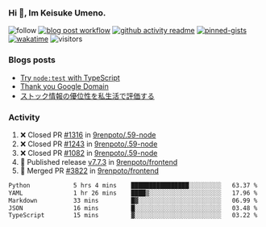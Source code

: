 ### Hi 👋, Im Keisuke Umeno.

<!--
**9renpoto/9renpoto** is a ✨ _special_ ✨ repository because its `README.md` (this file) appears on your GitHub profile.

Here are some ideas to get you started:

- 🔭 I’m currently working on ...
- 🌱 I’m currently learning ...
- 👯 I’m looking to collaborate on ...
- 🤔 I’m looking for help with ...
- 💬 Ask me about ...
- 📫 How to reach me: ...
- 😄 Pronouns: ...
- ⚡ Fun fact: ...
-->

![follow](https://img.shields.io/github/followers/9renpoto?label=Follow&style=social)
[![blog post workflow](https://github.com/9renpoto/9renpoto/actions/workflows/blog.yml/badge.svg)](https://github.com/9renpoto/9renpoto/actions/workflows/blog.yml)
[![github activity readme](https://github.com/9renpoto/9renpoto/actions/workflows/activity.yml/badge.svg)](https://github.com/9renpoto/9renpoto/actions/workflows/activity.yml)
[![pinned-gists](https://github.com/9renpoto/9renpoto/actions/workflows/pin-gist.yml/badge.svg)](https://github.com/9renpoto/9renpoto/actions/workflows/pin-gist.yml)
[![wakatime](https://github.com/9renpoto/9renpoto/actions/workflows/waka-readme-status.yml/badge.svg)](https://github.com/9renpoto/9renpoto/actions/workflows/waka-readme-status.yml)
![visitors](https://komarev.com/ghpvc/?username=9renpoto&label=Profile%20views&color=0e75b6&style=flat)

### Blogs posts

<!-- BLOG-POST-LIST:START -->
- [Try `node:test` with TypeScript](https://9renpoto.win/entry/2023/07/23/node-test-runner)
- [Thank you Google Domain](https://9renpoto.win/entry/2023/07/08/new-domain)
- [ストック情報の優位性を私生活で評価する](https://9renpoto.win/entry/2023/05/28/stock)
<!-- BLOG-POST-LIST:END -->

### Activity

<!--START_SECTION:activity-->
1. ❌ Closed PR [#1316](https://github.com/9renpoto/.59-node/pull/1316) in [9renpoto/.59-node](https://github.com/9renpoto/.59-node)
2. ❌ Closed PR [#1243](https://github.com/9renpoto/.59-node/pull/1243) in [9renpoto/.59-node](https://github.com/9renpoto/.59-node)
3. ❌ Closed PR [#1082](https://github.com/9renpoto/.59-node/pull/1082) in [9renpoto/.59-node](https://github.com/9renpoto/.59-node)
4. 🚀 Published release [v7.7.3](https://github.com/9renpoto/frontend/releases/tag/v7.7.3) in [9renpoto/frontend](https://github.com/9renpoto/frontend)
5. 🎉 Merged PR [#3822](https://github.com/9renpoto/frontend/pull/3822) in [9renpoto/frontend](https://github.com/9renpoto/frontend)
<!--END_SECTION:activity-->

<!--START_SECTION:waka-->

```txt
Python            5 hrs 4 mins    ████████████████░░░░░░░░░   63.37 %
YAML              1 hr 26 mins    ████▒░░░░░░░░░░░░░░░░░░░░   17.96 %
Markdown          33 mins         █▓░░░░░░░░░░░░░░░░░░░░░░░   06.99 %
JSON              16 mins         █░░░░░░░░░░░░░░░░░░░░░░░░   03.48 %
TypeScript        15 mins         ▓░░░░░░░░░░░░░░░░░░░░░░░░   03.22 %
```

<!--END_SECTION:waka-->
